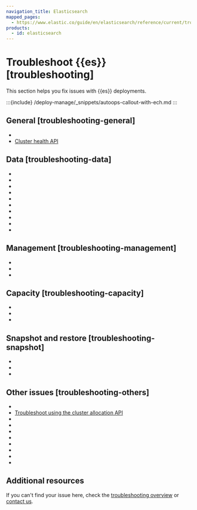```yaml
---
navigation_title: Elasticsearch
mapped_pages:
  - https://www.elastic.co/guide/en/elasticsearch/reference/current/troubleshooting.html
products:
  - id: elasticsearch
---
```


# Troubleshoot {{es}} [troubleshooting]

This section helps you fix issues with {{es}} deployments.

:::{include} /deploy-manage/_snippets/autoops-callout-with-ech.md
:::

## General [troubleshooting-general]

* [](/troubleshoot/elasticsearch/fix-common-cluster-issues.md)
* [Cluster health API](https://www.elastic.co/docs/api/doc/elasticsearch/group/endpoint-health_report)

## Data [troubleshooting-data]

* [](/troubleshoot/elasticsearch/fix-watermark-errors.md)
* [](/troubleshoot/elasticsearch/add-tier.md)
* [](/troubleshoot/elasticsearch/allow-all-cluster-allocation.md)
* [](/troubleshoot/elasticsearch/allow-all-index-allocation.md)
* [](/troubleshoot/elasticsearch/troubleshoot-migrate-to-tiers.md)
* [](/troubleshoot/elasticsearch/increase-tier-capacity.md)
* [](/troubleshoot/elasticsearch/increase-shard-limit.md)
* [](/troubleshoot/elasticsearch/increase-cluster-shard-limit.md)
* [](/troubleshoot/elasticsearch/corruption-troubleshooting.md)
* [](/troubleshoot/elasticsearch/troubleshoot-ingest-pipelines.md)

## Management [troubleshooting-management]

* [](/troubleshoot/elasticsearch/start-ilm.md)
* [](/troubleshoot/elasticsearch/index-lifecycle-management-errors.md)
* [](/troubleshoot/elasticsearch/file-based-recovery.md)

## Capacity [troubleshooting-capacity]

* [](/troubleshoot/elasticsearch/fix-data-node-out-of-disk.md)
* [](/troubleshoot/elasticsearch/fix-master-node-out-of-disk.md)
* [](/troubleshoot/elasticsearch/fix-other-node-out-of-disk.md)

## Snapshot and restore [troubleshooting-snapshot]

* [](/troubleshoot/elasticsearch/restore-from-snapshot.md)
* [](/troubleshoot/elasticsearch/add-repository.md)
* [](/troubleshoot/elasticsearch/repeated-snapshot-failures.md)

## Other issues [troubleshooting-others]

* [](/troubleshoot/elasticsearch/troubleshooting-unstable-cluster.md)
* [Troubleshoot using the cluster allocation API](/troubleshoot/elasticsearch/cluster-allocation-api-examples.md)
* [](/troubleshoot/elasticsearch/discovery-troubleshooting.md)
* [](/troubleshoot/elasticsearch/monitoring-troubleshooting.md)
* [](/troubleshoot/elasticsearch/transform-troubleshooting.md)
* [](/troubleshoot/elasticsearch/watcher-troubleshooting.md)
* [](/troubleshoot/elasticsearch/troubleshooting-searches.md)
* [](/troubleshoot/elasticsearch/troubleshooting-shards-capacity-issues.md)
* [](/troubleshoot/elasticsearch/troubleshooting-unbalanced-cluster.md)
* [](/troubleshoot/elasticsearch/remote-clusters.md)

## Additional resources

If you can't find your issue here, check the [troubleshooting overview](/troubleshoot/index.md) or [contact us](/troubleshoot/index.md#contact-us).
